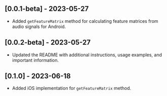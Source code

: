 ## [0.0.1-beta] - 2023-05-27

- Added `getFeatureMatrix` method for calculating feature matrices from audio signals for Android.

## [0.0.2-beta] - 2023-05-27

- Updated the README with additional instructions, usage examples, and important information.

## [0.1.0] - 2023-06-18

- Added iOS implementation for `getFeatureMatrix` method.